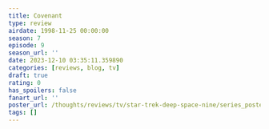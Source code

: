 ```yaml
---
title: Covenant
type: review
airdate: 1998-11-25 00:00:00
season: 7
episode: 9
season_url: ''
date: 2023-12-10 03:35:11.359890
categories: [reviews, blog, tv]
draft: true
rating: 0
has_spoilers: false
fanart_url: ''
poster_url: /thoughts/reviews/tv/star-trek-deep-space-nine/series_poster.jpg
tags: []
---
```


